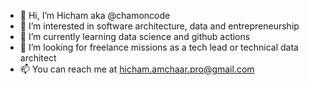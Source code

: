 - 👋 Hi, I’m Hicham aka @chamoncode
- 👀 I’m interested in software architecture, data and entrepreneurship
- 🌱 I’m currently learning data science and github actions
- 💞️ I’m looking for freelance missions as a tech lead or technical data architect
- 📫 You can reach me at hicham.amchaar.pro@gmail.com

<!---
chamoncode/chamoncode is a ✨ special ✨ repository because its `README.md` (this file) appears on your GitHub profile.
You can click the Preview link to take a look at your changes.
--->
